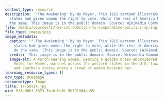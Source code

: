 ```yaml
---
content_type: resource
description: '"The Awakening" by Hy Mayer. This 1915 cartoon illustrates how Western
  states had given women the right to vote, while the rest of America had yet to do
  the same. This image is in the public domain. Source: Wikimedia Commons.'
file: /media/courses/17-50-introduction-to-comparative-politics-spring-2014/9f8ed6b188735ba0bb0f5b791964da55_17-50s14.jpg
file_type: image/jpeg
image_metadata:
  caption: '"_The Awakening_" by Hy Mayer. This 1915 cartoon illustrates how Western
    states had given women the right to vote, while the rest of America had yet to
    do the same. (This image is in the public domain. Source: [Wikimedia Commons](http://commons.wikimedia.org/wiki/File:Awakening_by_Hy_Mayer.jpg).)'
  credit: 'This image is in the public domain. Source: Wikimedia Commons.'
  image-alt: A torch-bearing woman, wearing a golden dress embroidered with the words
    Votes for Women, marches across the western states in the U.S. towards the eastern
    and southern states where a crowd of women beckons her.
learning_resource_types: []
ocw_type: OCWImage
resourcetype: Image
title: 17-50s14.jpg
uid: 9f8ed6b1-8873-5ba0-bb0f-5b791964da55
---
```

